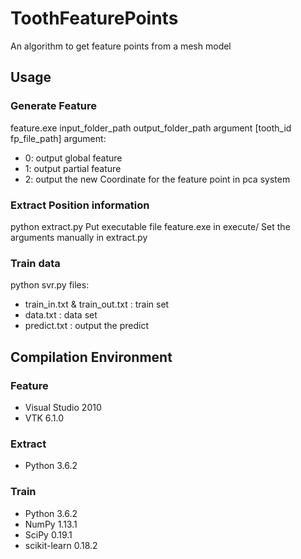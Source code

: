 # ToothFeaturePoints
An algorithm to get feature points from a mesh model

## Usage

### Generate Feature
feature.exe input_folder_path output_folder_path argument [tooth_id fp_file_path]
argument:
- 0: output global feature
- 1: output partial feature
- 2: output the new Coordinate for the feature point in pca system

### Extract Position information
python extract.py
Put executable file feature.exe in execute/
Set the arguments manually in extract.py

### Train data
python svr.py
files:
- train_in.txt & train_out.txt : train set
- data.txt : data set
- predict.txt : output the predict

## Compilation Environment

### Feature
- Visual Studio 2010
- VTK 6.1.0

### Extract
- Python 3.6.2

### Train
- Python 3.6.2
- NumPy 1.13.1
- SciPy 0.19.1
- scikit-learn 0.18.2
